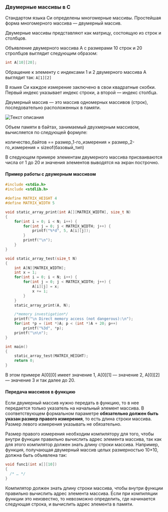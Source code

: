 ### Двумерные массивы в С ###

Стандартом языка Си определены многомерные массивы. Простейшая форма многомерного массива — 
двумерный массив.

Двумерные массивы представляют как матрицу, состоящую из строк и столбцов.

Объявление двумерного массива A с размерами 10 строк и 20 стролбцов выглядит следующим образом:
```c
int A[10][20];
```
Обращение к элементу с индексами 1 и 2 двумерного массива A выглядит так: `A[1][2]`

В языке Си каждое измерение заключено в свои квадратные скобки. Первый индекс указывает индекс 
строки, а второй — индекс столбца.

Двумерный массив — это массив одномерных массивов (строк), последовательно расположенных в памяти.

![Текст описания](https://foxford.ru/uploads/tinymce_image/image/3131/static_array.png)

Объем памяти в байтах, занимаемый двухмерным массивом, вычисляется по следующей формуле:

  количество_байтов == размер_1-го_измерения × размер_2-го_измерения × sizeof(базовый_тип)

В следующем примере элементам двумерного массива присваиваются числа от 1 до 20 и значения 
элементов выводятся на экран построчно.

#### Пример работы с двумерным массивом ####
```c
#include <stdio.h>
#include <stdlib.h>

#define MATRIX_HEIGHT 4
#define MATRIX_WIDTH 5

void static_array_print(int A[][MATRIX_WIDTH], size_t N)
{
    for(int i = 0; i < N; i++) {
        for(int j = 0; j < MATRIX_WIDTH; j++) {
            printf("%*d", 5, A[i][j]);
        }
        printf("\n");
    }
}

void static_array_test(size_t N)
{
    int A[N][MATRIX_WIDTH];
    int x = 1;
    for(int i = 0; i < N; i++) {
        for(int j = 0; j < MATRIX_WIDTH; j++) {
            A[i][j] = x;
            x += 1;
        }
    }
    static_array_print(A, N);

    /*memory investigation*/
    printf("\n Direct memory access (not dangerous):\n");
    for(int *p = (int *)A; p < (int *)A + 20; p++)
        printf("%3d", *p);
    printf("\n\n");
}

int main()
{
    static_array_test(MATRIX_HEIGHT);
    return 0;
}
```
В этом примере A[0][0] имеет значение 1, A[0][1] — значение 2, A[0][2] — значение 3 и так далее 
до 20.

#### Передача массивов в функцию ####
Если двумерный массив нужно передать в функцию, то в нее передается только указатель на начальный 
элемент массива. В соответствующем формальном параметре **обязательно должен быть указан размер правого 
измерения**, то есть длина строки массива. Размер левого измерения указывать не обязательно.

Размер правого измерения необходим компилятору для того, чтобы внутри функции правильно вычислить 
адрес элемента массива, так как для этого компилятор должен знать длину строки массива. Например, 
функция, получающая двумерный массив целых размерностью 10×10, должна быть объявлена так:
```c
void func1(int x[][10])
{
  /* … */
}
```
Компилятор должен знать длину строки массива, чтобы внутри функции правильно вычислить адрес элемента 
массива. Если при компиляции функции это неизвестно, то невозможно определить, где начинается следующая 
строка, и вычислить адрес элемента в памяти.
